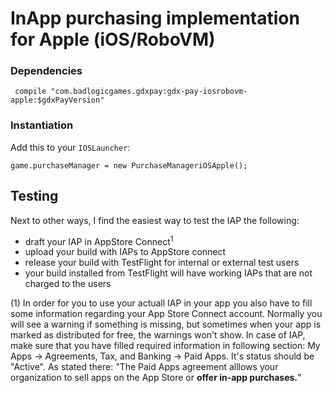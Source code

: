 # InApp purchasing implementation for Apple (iOS/RoboVM)

### Dependencies

     compile "com.badlogicgames.gdxpay:gdx-pay-iosrobovm-apple:$gdxPayVersion"

### Instantiation

Add this to your `IOSLauncher`:

    game.purchaseManager = new PurchaseManageriOSApple();

## Testing
Next to other ways, I find the easiest way to test the IAP the following: 

* draft your IAP in AppStore Connect<sup>1</sup>
* upload your build with IAPs to AppStore connect
* release your build with TestFlight for internal or external test users
* your build installed from TestFlight will have working IAPs that are not charged to the users


(1) In order for you  to use your actuall IAP in your app you also have to fill some information regarding your App Store Connect account. Normally you will see a warning if something is missing, but sometimes when your app is marked as distributed for free, the warnings won't show. In case of IAP, make sure that you have filled required information in following section:
My Apps -> Agreements, Tax, and Banking -> Paid Apps. It's status should be "Active". As stated there: "The Paid Apps agreement alllows your organization to sell apps on the App Store or **offer in-app purchases.**"